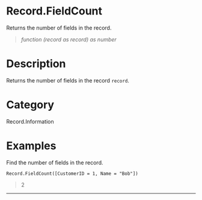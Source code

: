 ﻿# Record.FieldCount
Returns the number of fields in the record.
> _function (record as record) as number_
# Description 
Returns the number of fields in the record <code>record</code>.
# Category 
Record.Information
# Examples 
Find the number of fields in the record.
```
Record.FieldCount([CustomerID = 1, Name = "Bob"])
```
> 2
***
